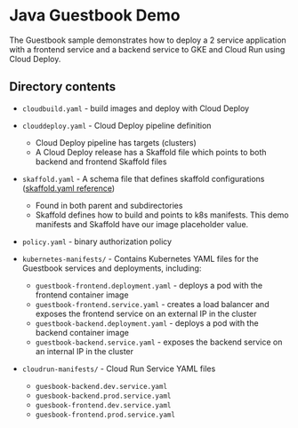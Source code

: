 # Java Guestbook Demo

The Guestbook sample demonstrates how to deploy a 2 service application with a frontend service 
and a backend service to GKE and Cloud Run using Cloud Deploy.  

## Directory contents
- `cloudbuild.yaml` - build images and deploy with Cloud Deploy
- `clouddeploy.yaml` - Cloud Deploy pipeline definition
  - Cloud Deploy pipeline has targets (clusters)
  - A Cloud Deploy release has a Skaffold file which points to both backend and frontend Skaffold files
- `skaffold.yaml` - A schema file that defines skaffold configurations ([skaffold.yaml reference](https://skaffold.dev/docs/references/yaml/))
  - Found in both parent and subdirectories
  - Skaffold defines how to build and points to k8s manifests. This demo manifests and Skaffold have our image placeholder value.
- `policy.yaml` - binary authorization policy

- `kubernetes-manifests/` - Contains Kubernetes YAML files for the Guestbook services and deployments, including:
  - `guestbook-frontend.deployment.yaml` - deploys a pod with the frontend container image
  - `guestbook-frontend.service.yaml` - creates a load balancer and exposes the frontend service on an external IP in the cluster
  - `guestbook-backend.deployment.yaml` - deploys a pod with the backend container image
  - `guestbook-backend.service.yaml` - exposes the backend service on an internal IP in the cluster

- `cloudrun-manifests/` - Cloud Run Service YAML files
  - `guesbook-backend.dev.service.yaml`
  - `guesbook-backend.prod.service.yaml`
  - `guesbook-frontend.dev.service.yaml`
  - `guesbook-frontend.prod.service.yaml`

